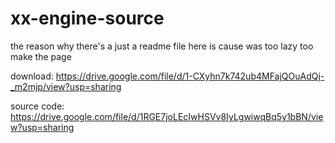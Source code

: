 # xx-engine-source
the reason why there's a just a readme file here is cause was too lazy too make the page

download:
https://drive.google.com/file/d/1-CXyhn7k742ub4MFajQOuAdQj-_m2mjp/view?usp=sharing

source code:
https://drive.google.com/file/d/1RGE7joLEcIwHSVv8IyLgwiwqBq5y1bBN/view?usp=sharing

